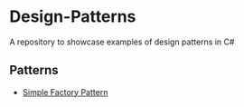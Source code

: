 # Design-Patterns

A repository to showcase examples of design patterns in C#

## Patterns

- [Simple Factory Pattern](./DesignPatterns/CreationalPatterns/SimpleFactoryPattern)
